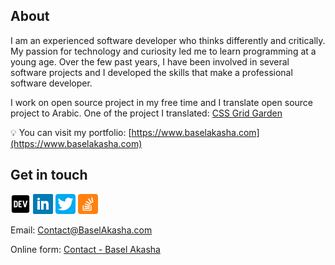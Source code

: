 ## About
I am an experienced software developer who thinks differently and critically. My passion for technology and curiosity led me to learn programming at a young age. Over the few past years, I have been involved in several software projects and I developed the skills that make a professional software developer.

I work on open source project in my free time and I translate open source project to Arabic. 
One of the project I translated: [CSS Grid Garden](https://github.com/thomaspark/gridgarden)

💡 You can visit my portfolio: [https://www.baselakasha.com](https://www.baselakasha.com)

## Get in touch 

[![Dev.to](https://github.com/baselakasha/baselakasha/blob/master/assets/Dev-32.png)](https://dev.to/baselakasha)    [![Linked In](https://github.com/baselakasha/baselakasha/blob/master/assets/linkedin-32.webp)](https://www.linkedin.com/in/baselakasha/)    [![Twitter](https://github.com/baselakasha/baselakasha/blob/master/assets/twitter-32.webp)](https://twitter.com/basel_akasha)    [![Stackoverflow](https://github.com/baselakasha/baselakasha/blob/master/assets/stackoverflow-32.png)](https://stackoverflow.com/users/8176912/basel-akasha)


Email: [Contact@BaselAkasha.com](mailto:contact@baselakasha.com)

Online form: [Contact - Basel Akasha](https://www.baselakasha.com/contact)
